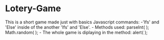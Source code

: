 # Lotery-Game
This is a short game made just with basics Javascript commands:
     -'Ifs' and 'Else' inside of the another 'Ifs' and 'Else'.
     - Methods used: parseInt( ); Math.random( ); 
     - The whole game is diplaying in the method: alert( );

